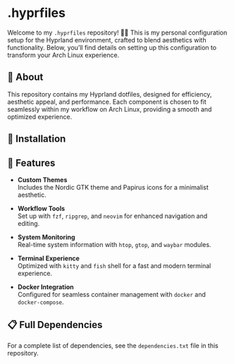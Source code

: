 # .hyprfiles

Welcome to my `.hyprfiles` repository! 🎨✨ This is my personal configuration setup for the Hyprland environment, crafted to blend aesthetics with functionality. Below, you’ll find details on setting up this configuration to transform your Arch Linux experience.

## 📂 About

This repository contains my Hyprland dotfiles, designed for efficiency, aesthetic appeal, and performance. Each component is chosen to fit seamlessly within my workflow on Arch Linux, providing a smooth and optimized experience.

## 🚀 Installation

<!-- Installation instructions will go here. -->

## 🎨 Features

- **Custom Themes**  
  Includes the Nordic GTK theme and Papirus icons for a minimalist aesthetic.

- **Workflow Tools**  
  Set up with `fzf`, `ripgrep`, and `neovim` for enhanced navigation and editing.

- **System Monitoring**  
  Real-time system information with `htop`, `gtop`, and `waybar` modules.

- **Terminal Experience**  
  Optimized with `kitty` and `fish` shell for a fast and modern terminal experience.

- **Docker Integration**  
  Configured for seamless container management with `docker` and `docker-compose`.

## 📋 Full Dependencies

For a complete list of dependencies, see the `dependencies.txt` file in this repository.
